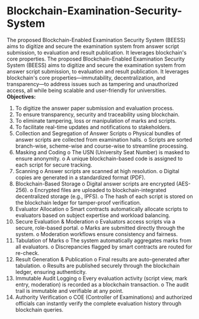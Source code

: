 # Blockchain-Examination-Security-System
The proposed Blockchain-Enabled Examination Security System (BEESS) aims to digitize and secure the examination system from answer script submission, to evaluation and result publication. It leverages blockchain's core properties.
The proposed Blockchain-Enabled Examination Security System (BEESS) aims to digitize and secure the examination system from answer script submission, to evaluation and result publication. It leverages blockchain's core properties—immutability, decentralization, and transparency—to address issues such as tampering and unauthorized access, all while being scalable and user-friendly for universities.
**Objectives:**
1.	To digitize the answer paper submission and evaluation process.
2.	To ensure transparency, security and traceability using blockchain.
3.	To eliminate tampering, loss or manipulation of marks and scripts.
4.	To facilitate real-time updates and notifications to stakeholders.
1.	Collection and Segregation of Answer Scripts
o	Physical bundles of answer scripts are collected from examination halls.
o	Scripts are sorted branch-wise, scheme-wise and course-wise to streamline processing.
2.	Masking and Coding
o	The USN (University Seat Number) is masked to ensure anonymity.
o	A unique blockchain-based code is assigned to each script for secure tracking.
3.	Scanning
o	Answer scripts are scanned at high resolution.
o	Digital copies are generated in a standardized format (PDF).
4.	Blockchain-Based Storage
o	Digital answer scripts are encrypted (AES-256).
o	Encrypted files are uploaded to blockchain-integrated decentralized storage (e.g., IPFS).
o	The hash of each script is stored on the blockchain ledger for tamper-proof verification.
5.	Evaluator Allocation
o	Smart contracts automatically allocate scripts to evaluators based on subject expertise and workload balancing.
6.	Secure Evaluation & Moderation
o	Evaluators access scripts via a secure, role-based portal.
o	Marks are submitted directly through the system.
o	Moderation workflows ensure consistency and fairness.
7.	Tabulation of Marks
o	The system automatically aggregates marks from all evaluators.
o	Discrepancies flagged by smart contracts are routed for re-check.
8.	Result Generation & Publication
o	Final results are auto-generated after tabulation.
o	Results are published securely through the blockchain ledger, ensuring authenticity.
9.	Immutable Audit Logging
o	Every evaluation activity (script view, mark entry, moderation) is recorded as a blockchain transaction.
o	The audit trail is immutable and verifiable at any point.
10.	Authority Verification
o	COE (Controller of Examinations) and authorized officials can instantly verify the complete evaluation history through blockchain queries.
